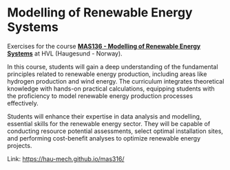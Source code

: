 # Modelling of Renewable Energy Systems

Exercises for the course **[MAS136 - Modelling of Renewable Energy Systems](https://www.hvl.no/en/studies-at-hvl/study-programmes/courses/MAS316/)** at HVL (Haugesund - Norway).  

In this course, students will gain a deep understanding of the fundamental principles related to renewable energy production, including areas like hydrogen production and wind energy. The curriculum integrates theoretical knowledge with hands-on practical calculations, equipping students with the proficiency to model renewable energy production processes effectively.

Students will enhance their expertise in data analysis and modelling, essential skills for the renewable energy sector. They will be capable of conducting resource potential assessments, select optimal installation sites, and performing cost-benefit analyses to optimize renewable energy projects.


Link: https://hau-mech.github.io/mas316/
